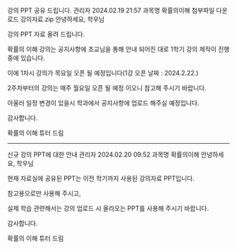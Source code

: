강의 PPT 공유 드립니다.	관리자	2024.02.19 21:57
과목명	확률의이해
첨부파일 다운로드
강의자료.zip
안녕하세요, 학우님



강의 PPT 자료 올려 드립니다.

확률의 이해 강의는 공지사항에 조교님을 통해 안내 되어진 대로 1학기 강의 제작이 진행 중에 있습니다.

이에 1차시 강의가 목요일 오픈 될 예정입니다(1강 오픈 날짜 : 2024.2.22.)



2주차부터의 강의는 매주 월요일 오픈 될 예정 이오니 참고해 주시기 바랍니다.

아울러 일정 변경이 있을시 학과에서 공지사항에 업로드 해주실 예정입니다.



감사합니다.

확률의 이해 튜터 드림


------------------------------------

신규 강의 PPT에 대한 안내	관리자	2024.02.20 09:52
과목명	확률의이해
안녕하세요, 학우님



현재 자료실에 공유된 PPT는 이전 학기까지 사용된 강의자료 PPT입니다.

참고용으로만 사용해 주시고,

실제 학습  관련해서는 강의 업로드 시 올라오는 PPT를 사용해 주시기 바랍니다.



감사합니다.

확률의 이해 튜터 드림